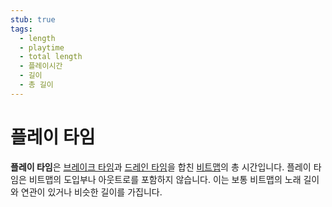```yaml
---
stub: true
tags:
  - length
  - playtime
  - total length
  - 플레이시간
  - 길이
  - 총 길이
---
```


# 플레이 타임

**플레이 타임**은 [브레이크 타임](/wiki/Beatmap/Break)과 [드레인 타임](/wiki/Beatmap/Drain_time)을 합친 [비트맵](/wiki/Beatmap)의 총 시간입니다. 플레이 타임은 비트맵의 도입부나 아웃트로를 포함하지 않습니다. 이는 보통 비트맵의 노래 길이와 연관이 있거나 비슷한 길이를 가집니다.
